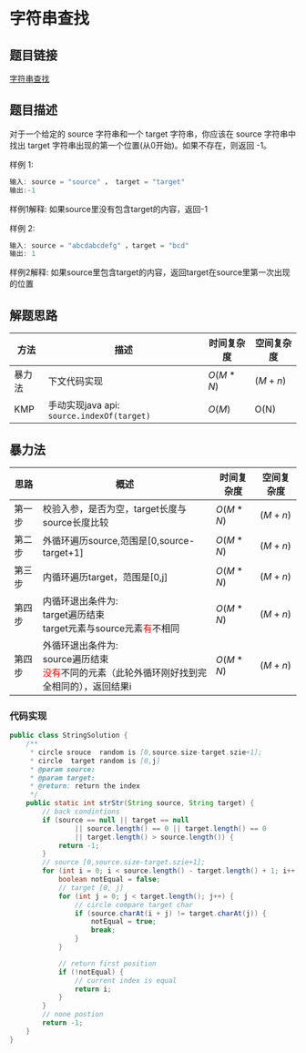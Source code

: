 # 字符串查找

## 题目链接

[字符串查找](https://www.lintcode.com/problem/13/?_from=ladder&fromId=161)

## 题目描述

对于一个给定的 source 字符串和一个 target 字符串，你应该在 source 字符串中找出 target 字符串出现的第一个位置(从0开始)。如果不存在，则返回 -1。

样例 1:
```js
输入: source = "source" ， target = "target"
输出:-1	
```
样例1解释: 如果source里没有包含target的内容，返回-1

样例 2:
```js
输入: source = "abcdabcdefg" ，target = "bcd"
输出: 1	
```
样例2解释: 如果source里包含target的内容，返回target在source里第一次出现的位置


## 解题思路

| 方法  |描述 |时间复杂度 |空间复杂度|
|---|---|---|---|
|  暴力法 | 下文代码实现  | $O(M*N)$|$(M+n)$|
|  KMP | 手动实现java api: `source.indexOf(target)` | $O(M)$ | O(N) |

## 暴力法

|  思路 | 概述  |时间复杂度 |空间复杂度|
|---|---|---|---|
|第一步|校验入参，是否为空，target长度与source长度比较|$O(M*N)$|$(M+n)$|
|第二步|外循环遍历source,范围是[0,source-target+1]|$O(M*N)$|$(M+n)$|
|第三步|内循环遍历target，范围是[0,j]|$O(M*N)$|$(M+n)$|
|第四步|内循环退出条件为:<br>target遍历结束<br> target元素与source元素<font color="red">有</font>不相同|$O(M*N)$|$(M+n)$|
|第四步|外循环退出条件为:<br>source遍历结束<br> <font color="red">没有</font>不同的元素（此轮外循环刚好找到完全相同的），返回结果i|$O(M*N)$|$(M+n)$|




### 代码实现

```java
public class StringSolution {
    /**
     * circle srouce  random is [0,source.size-target.szie+1];
     * circle  target random is [0,j]
     * @param source:
     * @param target:
     * @return: return the index
     */
    public static int strStr(String source, String target) {
        // back condintions
        if (source == null || target == null 
                || source.length() == 0 || target.length() == 0
                || target.length() > source.length()) {
            return -1;
        }
        // source [0,source.size-target.szie+1];
        for (int i = 0; i < source.length() - target.length() + 1; i++) {
            boolean notEqual = false;
            // target [0, j]
            for (int j = 0; j < target.length(); j++) {
                // circle compare target char
                if (source.charAt(i + j) != target.charAt(j)) {
                    notEqual = true;
                    break;
                }
            }

            // return first position
            if (!notEqual) {
                // current index is equal
                return i;
            }
        }
        // none postion
        return -1;
    }
}

```
